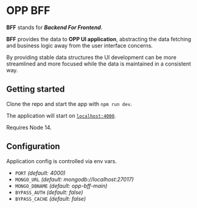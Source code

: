 # OPP BFF

**BFF** stands for **_Backend For Frontend_**.

**BFF** provides the data to **OPP UI application**, abstracting the data fetching
and business logic away from the user interface concerns.

By providing stable data structures the UI development can be more
streamlined and more focused while the data is maintained in a consistent way.


## Getting started
Clone the repo and start the app with `npm run dev`.

The application will start on [`localhost:4000`](http://localhost:4000).

Requires Node 14.


## Configuration
Application config is controlled via env vars.

- `PORT` _(default: 4000)_
- `MONGO_URL` _(default: mongodb://localhost:27017)_
- `MONGO_DBNAME` _(default: opp-bff-main)_
- `BYPASS_AUTH` _(default: false)_
- `BYPASS_CACHE` _(default: false)_
